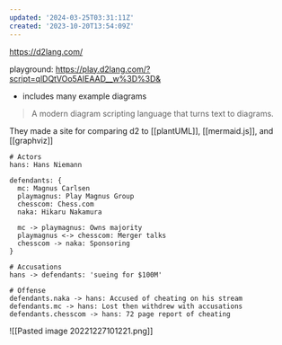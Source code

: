 ```yaml
---
updated: '2024-03-25T03:31:11Z'
created: '2023-10-20T13:54:09Z'
---
```

https://d2lang.com/

playground: https://play.d2lang.com/?script=qlDQtVOo5AIEAAD__w%3D%3D&
- includes many example diagrams

> A modern diagram scripting language that turns text to diagrams.

They made a site for comparing d2 to [[plantUML]], [[mermaid.js]], and [[graphviz]]

```
# Actors
hans: Hans Niemann

defendants: {
  mc: Magnus Carlsen
  playmagnus: Play Magnus Group
  chesscom: Chess.com
  naka: Hikaru Nakamura

  mc -> playmagnus: Owns majority
  playmagnus <-> chesscom: Merger talks
  chesscom -> naka: Sponsoring
}

# Accusations
hans -> defendants: 'sueing for $100M'

# Offense
defendants.naka -> hans: Accused of cheating on his stream
defendants.mc -> hans: Lost then withdrew with accusations
defendants.chesscom -> hans: 72 page report of cheating
```

![[Pasted image 20221227101221.png]]